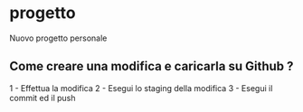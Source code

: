 # progetto
Nuovo progetto personale

## Come creare una modifica e caricarla su Github ?
1 - Effettua la modifica
2 - Esegui lo staging della modifica
3 - Esegui il commit ed il push